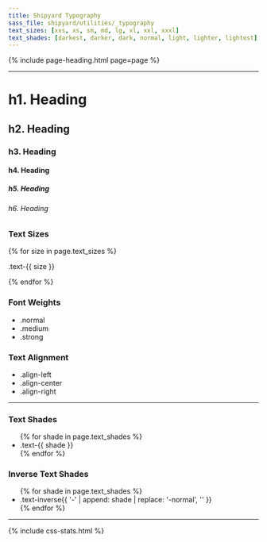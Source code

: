 ```yaml
---
title: Shipyard Typography
sass_file: shipyard/utilities/_typography
text_sizes: [xxs, xs, sm, md, lg, xl, xxl, xxxl]
text_shades: [darkest, darker, dark, normal, light, lighter, lightest]
---
```


{% include page-heading.html page=page %}

---

<div class="col-container">
  <div class="col">
    <h1>h1. Heading</h1>
    <h2>h2. Heading</h2>
    <h3>h3. Heading</h3>
    <h4>h4. Heading</h4>
    <h5>h5. Heading</h5>
    <h6>h6. Heading</h6>
  </div>
  <div class="col">
    <h3>Text Sizes</h3>
    {% for size in page.text_sizes %}
      <p class="text-{{ size }}">.text-{{ size }}</p>
    {% endfor %}
  </div>
  <div class="col">
    <h3>Font Weights</h3>
    <ul>
      <li class="normal">.normal</li>
      <li class="medium">.medium</li>
      <li class="strong">.strong</li>
    </ul>
  </div>
  <div class="col">
    <h3>Text Alignment</h3>
    <ul>
      <li class="align-left">.align-left</li>
      <li class="align-center">.align-center</li>
      <li class="align-right">.align-right</li>
    </ul>
  </div>
</div>

---

<div class="col-container">
  <div class="col">
    <h3>Text Shades</h3>
    <div class="box box-padding mt-10">
      <ul class="list medium">
        {% for shade in page.text_shades %}
          <li class="text-{{ shade }}">.text-{{ shade }}</li>
        {% endfor %}
      </ul>
    </div>
  </div>
  <div class="col">
    <h3>Inverse Text Shades</h3>
    <div class="box-secondary box-padding bg-gray-dark mt-10">
      <ul class="list medium">
        {% for shade in page.text_shades %}
          <li class="text-inverse{{ '-' | append: shade | replace: '-normal', '' }}">
            .text-inverse{{ '-' | append: shade | replace: '-normal', '' }}
          </li>
        {% endfor %}
      </ul>
    </div>
  </div>
</div>

---

{% include css-stats.html %}
